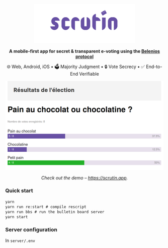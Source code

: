 <p align="center">
  <a href="https://scrutin.app/">
    <img src="https://raw.githubusercontent.com/mjal/scrutin/master/.github/assets/logo.png" width="320" alt="Scrutin Logo">
  </a>
</p>

<p align="center">
  <strong>
    A mobile-first app for secret & transparent e-voting using the
    <a href="https://www.belenios.org/">Belenios protocol</a>
  </strong>
</p>

<p align="center">
  🌐 Web, Android, iOS • 🗳️ Majority Judgment • 🔒 Vote Secrecy • ✅ End-to-End Verifiable
</p>

<p align="center">
  <a href="https://squidfunk.github.io/mkdocs-material/getting-started/">
    <img src="https://raw.githubusercontent.com/mjal/scrutin/master/.github/assets/screenshot-petit-pain.png" width="700" />
  </a>
</p>

<p align="center">
  <em>
    Check out the demo –
    <a
      href="https://scrutin.app/"
    >https://scrutin.app</a>.
  </em>
</p>

### Quick start

```
yarn
yarn run re:start # compile rescript
yarn run bbs # run the bulletin board server
yarn start
```

### Server configuration

In `server/.env`
